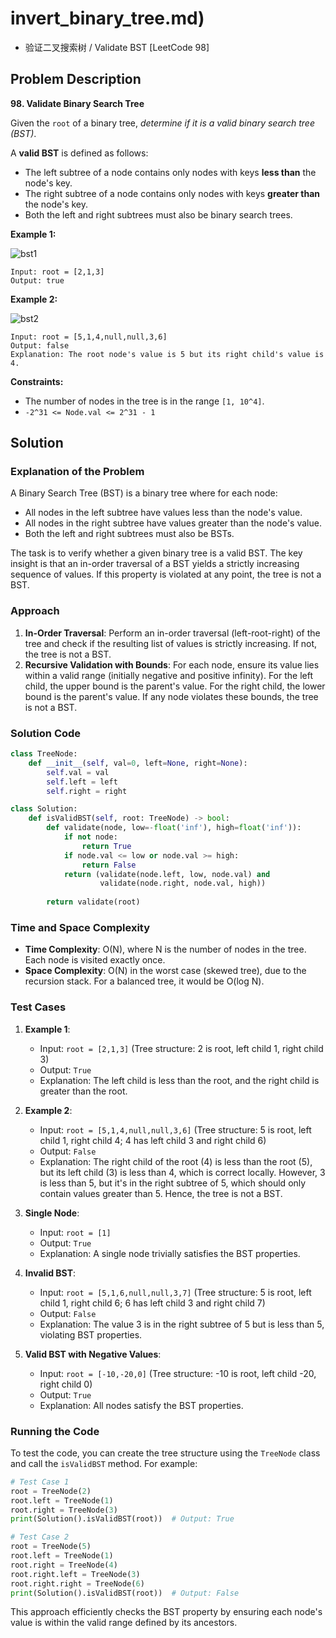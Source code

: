 # invert_binary_tree.md)
- 验证二叉搜索树 / Validate BST [LeetCode 98]

## Problem Description

**98. Validate Binary Search Tree**

Given the `root` of a binary tree, *determine if it is a valid binary search tree (BST)*.

A **valid BST** is defined as follows:

- The left subtree of a node contains only nodes with keys **less than** the node's key.
- The right subtree of a node contains only nodes with keys **greater than** the node's key.
- Both the left and right subtrees must also be binary search trees.

**Example 1:**

![bst1](https://assets.leetcode.com/uploads/2020/12/01/tree1.jpg)

```
Input: root = [2,1,3]
Output: true
```

**Example 2:**

![bst2](https://assets.leetcode.com/uploads/2020/12/01/tree2.jpg)

```
Input: root = [5,1,4,null,null,3,6]
Output: false
Explanation: The root node's value is 5 but its right child's value is 4.
```

**Constraints:**

- The number of nodes in the tree is in the range `[1, 10^4]`.
- `-2^31 <= Node.val <= 2^31 - 1`

## Solution

### Explanation of the Problem
A Binary Search Tree (BST) is a binary tree where for each node:
- All nodes in the left subtree have values less than the node's value.
- All nodes in the right subtree have values greater than the node's value.
- Both the left and right subtrees must also be BSTs.

The task is to verify whether a given binary tree is a valid BST. The key insight is that an in-order traversal of a BST yields a strictly increasing sequence of values. If this property is violated at any point, the tree is not a BST.

### Approach
1. **In-Order Traversal**: Perform an in-order traversal (left-root-right) of the tree and check if the resulting list of values is strictly increasing. If not, the tree is not a BST.
2. **Recursive Validation with Bounds**: For each node, ensure its value lies within a valid range (initially negative and positive infinity). For the left child, the upper bound is the parent's value. For the right child, the lower bound is the parent's value. If any node violates these bounds, the tree is not a BST.

### Solution Code
```python
class TreeNode:
    def __init__(self, val=0, left=None, right=None):
        self.val = val
        self.left = left
        self.right = right

class Solution:
    def isValidBST(self, root: TreeNode) -> bool:
        def validate(node, low=-float('inf'), high=float('inf')):
            if not node:
                return True
            if node.val <= low or node.val >= high:
                return False
            return (validate(node.left, low, node.val) and 
                    validate(node.right, node.val, high))
        
        return validate(root)
```

### Time and Space Complexity
- **Time Complexity**: O(N), where N is the number of nodes in the tree. Each node is visited exactly once.
- **Space Complexity**: O(N) in the worst case (skewed tree), due to the recursion stack. For a balanced tree, it would be O(log N).

### Test Cases
1. **Example 1**:
   - Input: `root = [2,1,3]` (Tree structure: 2 is root, left child 1, right child 3)
   - Output: `True`
   - Explanation: The left child is less than the root, and the right child is greater than the root.

2. **Example 2**:
   - Input: `root = [5,1,4,null,null,3,6]` (Tree structure: 5 is root, left child 1, right child 4; 4 has left child 3 and right child 6)
   - Output: `False`
   - Explanation: The right child of the root (4) is less than the root (5), but its left child (3) is less than 4, which is correct locally. However, 3 is less than 5, but it's in the right subtree of 5, which should only contain values greater than 5. Hence, the tree is not a BST.

3. **Single Node**:
   - Input: `root = [1]`
   - Output: `True`
   - Explanation: A single node trivially satisfies the BST properties.

4. **Invalid BST**:
   - Input: `root = [5,1,6,null,null,3,7]` (Tree structure: 5 is root, left child 1, right child 6; 6 has left child 3 and right child 7)
   - Output: `False`
   - Explanation: The value 3 is in the right subtree of 5 but is less than 5, violating BST properties.

5. **Valid BST with Negative Values**:
   - Input: `root = [-10,-20,0]` (Tree structure: -10 is root, left child -20, right child 0)
   - Output: `True`
   - Explanation: All nodes satisfy the BST properties.

### Running the Code
To test the code, you can create the tree structure using the `TreeNode` class and call the `isValidBST` method. For example:
```python
# Test Case 1
root = TreeNode(2)
root.left = TreeNode(1)
root.right = TreeNode(3)
print(Solution().isValidBST(root))  # Output: True

# Test Case 2
root = TreeNode(5)
root.left = TreeNode(1)
root.right = TreeNode(4)
root.right.left = TreeNode(3)
root.right.right = TreeNode(6)
print(Solution().isValidBST(root))  # Output: False
```

This approach efficiently checks the BST property by ensuring each node's value is within the valid range defined by its ancestors.